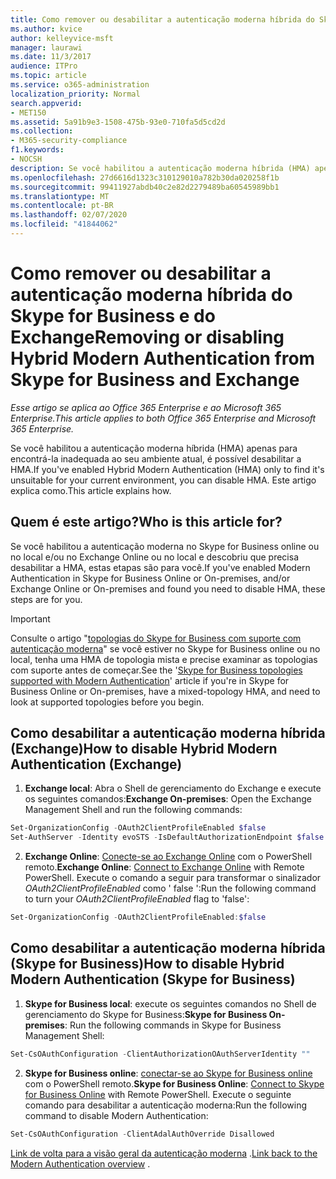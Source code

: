 ```yaml
---
title: Como remover ou desabilitar a autenticação moderna híbrida do Skype for Business e do Exchange
ms.author: kvice
author: kelleyvice-msft
manager: laurawi
ms.date: 11/3/2017
audience: ITPro
ms.topic: article
ms.service: o365-administration
localization_priority: Normal
search.appverid:
- MET150
ms.assetid: 5a91b9e3-1508-475b-93e0-710fa5d5cd2d
ms.collection:
- M365-security-compliance
f1.keywords:
- NOCSH
description: Se você habilitou a autenticação moderna híbrida (HMA) apenas para encontrá-la inadequada ao seu ambiente atual, é possível desabilitar a HMA. Este artigo explica como.
ms.openlocfilehash: 27d6616d1323c310129010a782b30da020258f1b
ms.sourcegitcommit: 99411927abdb40c2e82d2279489ba60545989bb1
ms.translationtype: MT
ms.contentlocale: pt-BR
ms.lasthandoff: 02/07/2020
ms.locfileid: "41844062"
---
```

# <a name="removing-or-disabling-hybrid-modern-authentication-from-skype-for-business-and-exchange"></a><span data-ttu-id="f5bae-104">Como remover ou desabilitar a autenticação moderna híbrida do Skype for Business e do Exchange</span><span class="sxs-lookup"><span data-stu-id="f5bae-104">Removing or disabling Hybrid Modern Authentication from Skype for Business and Exchange</span></span>

<span data-ttu-id="f5bae-105">*Esse artigo se aplica ao Office 365 Enterprise e ao Microsoft 365 Enterprise.*</span><span class="sxs-lookup"><span data-stu-id="f5bae-105">*This article applies to both Office 365 Enterprise and Microsoft 365 Enterprise.*</span></span>

<span data-ttu-id="f5bae-106">Se você habilitou a autenticação moderna híbrida (HMA) apenas para encontrá-la inadequada ao seu ambiente atual, é possível desabilitar a HMA.</span><span class="sxs-lookup"><span data-stu-id="f5bae-106">If you've enabled Hybrid Modern Authentication (HMA) only to find it's unsuitable for your current environment, you can disable HMA.</span></span> <span data-ttu-id="f5bae-107">Este artigo explica como.</span><span class="sxs-lookup"><span data-stu-id="f5bae-107">This article explains how.</span></span>
  
## <a name="who-is-this-article-for"></a><span data-ttu-id="f5bae-108">Quem é este artigo?</span><span class="sxs-lookup"><span data-stu-id="f5bae-108">Who is this article for?</span></span>

<span data-ttu-id="f5bae-109">Se você habilitou a autenticação moderna no Skype for Business online ou no local e/ou no Exchange Online ou no local e descobriu que precisa desabilitar a HMA, estas etapas são para você.</span><span class="sxs-lookup"><span data-stu-id="f5bae-109">If you've enabled Modern Authentication in Skype for Business Online or On-premises, and/or Exchange Online or On-premises and found you need to disable HMA, these steps are for you.</span></span>

> [!IMPORTANT]
> <span data-ttu-id="f5bae-110">Consulte o artigo "[topologias do Skype for Business com suporte com autenticação moderna](https://technet.microsoft.com/library/mt803262.aspx)" se você estiver no Skype for Business online ou no local, tenha uma HMA de topologia mista e precise examinar as topologias com suporte antes de começar.</span><span class="sxs-lookup"><span data-stu-id="f5bae-110">See the '[Skype for Business topologies supported with Modern Authentication](https://technet.microsoft.com/library/mt803262.aspx)' article if you're in Skype for Business Online or On-premises, have a mixed-topology HMA, and need to look at supported topologies before you begin.</span></span>
  
## <a name="how-to-disable-hybrid-modern-authentication-exchange"></a><span data-ttu-id="f5bae-111">Como desabilitar a autenticação moderna híbrida (Exchange)</span><span class="sxs-lookup"><span data-stu-id="f5bae-111">How to disable Hybrid Modern Authentication (Exchange)</span></span>

1. <span data-ttu-id="f5bae-112">**Exchange local**: Abra o Shell de gerenciamento do Exchange e execute os seguintes comandos:</span><span class="sxs-lookup"><span data-stu-id="f5bae-112">**Exchange On-premises**: Open the Exchange Management Shell and run the following commands:</span></span> 

```powershell
Set-OrganizationConfig -OAuth2ClientProfileEnabled $false
Set-AuthServer -Identity evoSTS -IsDefaultAuthorizationEndpoint $false
```

2. <span data-ttu-id="f5bae-113">**Exchange Online**: [Conecte-se ao Exchange Online](https://docs.microsoft.com/powershell/exchange/exchange-online/connect-to-exchange-online-powershell/connect-to-exchange-online-powershell) com o PowerShell remoto.</span><span class="sxs-lookup"><span data-stu-id="f5bae-113">**Exchange Online**: [Connect to Exchange Online](https://docs.microsoft.com/powershell/exchange/exchange-online/connect-to-exchange-online-powershell/connect-to-exchange-online-powershell) with Remote PowerShell.</span></span> <span data-ttu-id="f5bae-114">Execute o comando a seguir para transformar o sinalizador *OAuth2ClientProfileEnabled* como ' false ':</span><span class="sxs-lookup"><span data-stu-id="f5bae-114">Run the following command to turn your  *OAuth2ClientProfileEnabled*  flag to 'false':</span></span>

```powershell    
Set-OrganizationConfig -OAuth2ClientProfileEnabled:$false
```
    
## <a name="how-to-disable-hybrid-modern-authentication-skype-for-business"></a><span data-ttu-id="f5bae-115">Como desabilitar a autenticação moderna híbrida (Skype for Business)</span><span class="sxs-lookup"><span data-stu-id="f5bae-115">How to disable Hybrid Modern Authentication (Skype for Business)</span></span>

1. <span data-ttu-id="f5bae-116">**Skype for Business local**: execute os seguintes comandos no Shell de gerenciamento do Skype for Business:</span><span class="sxs-lookup"><span data-stu-id="f5bae-116">**Skype for Business On-premises**: Run the following commands in Skype for Business Management Shell:</span></span>

```powershell
Set-CsOAuthConfiguration -ClientAuthorizationOAuthServerIdentity ""
```

2. <span data-ttu-id="f5bae-117">**Skype for Business online**: [conectar-se ao Skype for Business online](https://docs.microsoft.com/office365/enterprise/powershell/manage-skype-for-business-online-with-office-365-powershell) com o PowerShell remoto.</span><span class="sxs-lookup"><span data-stu-id="f5bae-117">**Skype for Business Online**: [Connect to Skype for Business Online](https://docs.microsoft.com/office365/enterprise/powershell/manage-skype-for-business-online-with-office-365-powershell) with Remote PowerShell.</span></span> <span data-ttu-id="f5bae-118">Execute o seguinte comando para desabilitar a autenticação moderna:</span><span class="sxs-lookup"><span data-stu-id="f5bae-118">Run the following command to disable Modern Authentication:</span></span>

```powershell    
Set-CsOAuthConfiguration -ClientAdalAuthOverride Disallowed
```

<span data-ttu-id="f5bae-119">[Link de volta para a visão geral da autenticação moderna](hybrid-modern-auth-overview.md) .</span><span class="sxs-lookup"><span data-stu-id="f5bae-119">[Link back to the Modern Authentication overview](hybrid-modern-auth-overview.md) .</span></span> 
  

